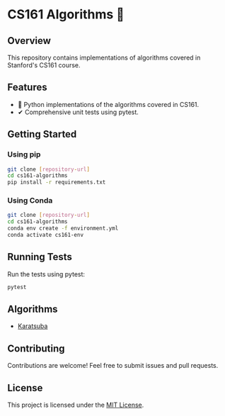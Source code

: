 # CS161 Algorithms 🚀

## Overview
This repository contains implementations of algorithms covered in Stanford's CS161 course.

## Features
- 🐍 Python implementations of the algorithms covered in CS161.
- ✔ Comprehensive unit tests using pytest.

## Getting Started

### Using pip
```bash
git clone [repository-url]
cd cs161-algorithms
pip install -r requirements.txt
```

### Using Conda
```bash
git clone [repository-url]
cd cs161-algorithms
conda env create -f environment.yml
conda activate cs161-env
```

## Running Tests
Run the tests using pytest:
```bash
pytest
```

## Algorithms
- [Karatsuba](src/karatsuba.py)

## Contributing
Contributions are welcome! Feel free to submit issues and pull requests.

## License
This project is licensed under the [MIT License](LICENSE.md).
